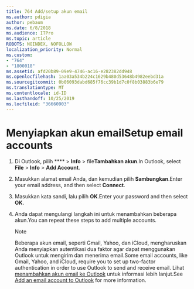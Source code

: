 ```yaml
---
title: 764 Add/setup akun email
ms.author: pdigia
author: pebaum
ms.date: 6/8/2018
ms.audience: ITPro
ms.topic: article
ROBOTS: NOINDEX, NOFOLLOW
localization_priority: Normal
ms.custom:
- "764"
- "1800018"
ms.assetid: afd20b89-09e9-4746-ac16-e282382dd948
ms.openlocfilehash: 1aa03a534b224c1629b480d53648b4982eebd31a
ms.sourcegitcommit: 0b06093dabd685f76cc39b1d7c0f8b03883b6e79
ms.translationtype: MT
ms.contentlocale: id-ID
ms.lasthandoff: 10/25/2019
ms.locfileid: "36660903"
---
```

# <a name="setup-email-accounts"></a><span data-ttu-id="42e42-102">Menyiapkan akun email</span><span class="sxs-lookup"><span data-stu-id="42e42-102">Setup email accounts</span></span>

1. <span data-ttu-id="42e42-103">Di Outlook, pilih \*\*\*\* > **Info** > file**Tambahkan akun**.</span><span class="sxs-lookup"><span data-stu-id="42e42-103">In Outlook, select **File** > **Info** > **Add Account**.</span></span>

2. <span data-ttu-id="42e42-104">Masukkan alamat email Anda, dan kemudian pilih **Sambungkan**.</span><span class="sxs-lookup"><span data-stu-id="42e42-104">Enter your email address, and then select **Connect**.</span></span>

3. <span data-ttu-id="42e42-105">Masukkan kata sandi, lalu pilih **OK**.</span><span class="sxs-lookup"><span data-stu-id="42e42-105">Enter your password and then select **OK**.</span></span>

4. <span data-ttu-id="42e42-106">Anda dapat mengulangi langkah ini untuk menambahkan beberapa akun.</span><span class="sxs-lookup"><span data-stu-id="42e42-106">You can repeat these steps to add multiple accounts.</span></span>

    > [!NOTE]
    > <span data-ttu-id="42e42-107">Beberapa akun email, seperti Gmail, Yahoo, dan iCloud, mengharuskan Anda menyiapkan autentikasi dua faktor agar dapat menggunakan Outlook untuk mengirim dan menerima email.</span><span class="sxs-lookup"><span data-stu-id="42e42-107">Some email accounts, like Gmail, Yahoo, and iCloud, require you to set up two-factor authentication in order to use Outlook to send and receive email.</span></span> <span data-ttu-id="42e42-108">Lihat [menambahkan akun email ke Outlook](https://support.office.com/article/6e27792a-9267-4aa4-8bb6-c84ef146101b.aspx) untuk informasi lebih lanjut.</span><span class="sxs-lookup"><span data-stu-id="42e42-108">See [Add an email account to Outlook](https://support.office.com/article/6e27792a-9267-4aa4-8bb6-c84ef146101b.aspx) for more information.</span></span>
  